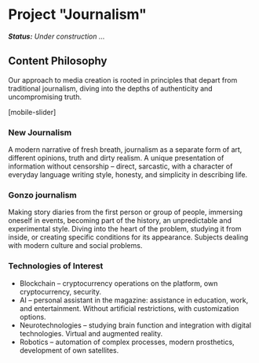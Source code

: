 # Project "Journalism"

***Status:**  Under construction …*

## Content Philosophy

Our approach to media creation is rooted in principles that depart from traditional journalism, diving into the depths of authenticity and uncompromising truth.

[mobile-slider]

### New Journalism

A modern narrative of fresh breath, journalism as a separate form of art, different opinions, truth and dirty realism. A unique presentation of information without censorship – direct, sarcastic, with a character of everyday language writing style, honesty, and simplicity in describing life.

### Gonzo journalism

Making story diaries from the first person or group of people, immersing oneself in events, becoming part of the history, an unpredictable and experimental style. Diving into the heart of the problem, studying it from inside, or creating specific conditions for its appearance. Subjects dealing with modern culture and social problems.

### Technologies of Interest

- Blockchain – cryptocurrency operations on the platform, own cryptocurrency, security.
- AI – personal assistant in the magazine: assistance in education, work, and entertainment. Without artificial restrictions, with customization options.
- Neurotechnologies – studying brain function and integration with digital technologies. Virtual and augmented reality.
- Robotics – automation of complex processes, modern prosthetics, development of own satellites.